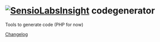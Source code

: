 [![SensioLabsInsight](https://insight.sensiolabs.com/projects/331e1d3a-7bb3-4b52-be97-70c4a38bcbb4/big.png)](https://insight.sensiolabs.com/projects/331e1d3a-7bb3-4b52-be97-70c4a38bcbb4)
codegenerator
=============

Tools to generate code (PHP for now)

[Changelog](Documentation/changelog.md)
